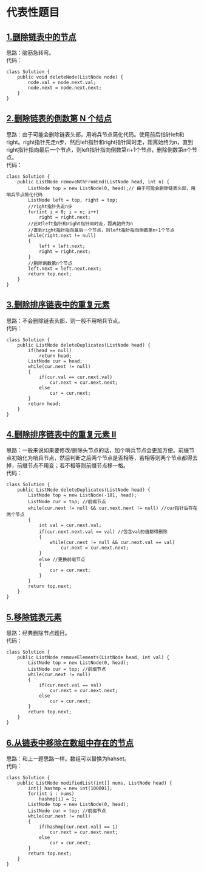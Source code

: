 # 代表性题目

## [1.删除链表中的节点](https://leetcode.cn/problems/delete-node-in-a-linked-list/description/)
思路：脑筋急转弯。    
代码：
```
class Solution {
    public void deleteNode(ListNode node) {
        node.val = node.next.val;
        node.next = node.next.next;
    }
}
```

## [2.删除链表的倒数第 N 个结点](https://leetcode.cn/problems/remove-nth-node-from-end-of-list/description/)
思路：由于可能会删除链表头部，用哨兵节点简化代码。使用前后指针left和right。right指针先走n步，然后left指针和right指针同时走，距离始终为n，直到right指针指向最后一个节点，则left指针指向倒数第n+1个节点，删除倒数第n个节点。      
代码：
```
class Solution {
    public ListNode removeNthFromEnd(ListNode head, int n) {
        ListNode top = new ListNode(0, head);// 由于可能会删除链表头部，用哨兵节点简化代码
        ListNode left = top, right = top;
        //right指针先走n步
        for(int i = 0; i < n; i++)
            right = right.next;
        //此时left指针和right指针同时走，距离始终为n
        //直到right指针指向最后一个节点，则left指针指向倒数第n+1个节点
        while(right.next != null)
        {
            left = left.next;
            right = right.next;
        }
        //删除倒数第n个节点
        left.next = left.next.next;
        return top.next;
    }
}
```

## [3.删除排序链表中的重复元素](https://leetcode.cn/problems/remove-duplicates-from-sorted-list/description/)
思路：不会删除链表头部，则一般不用哨兵节点。    
代码：
```
class Solution {
    public ListNode deleteDuplicates(ListNode head) {
        if(head == null)
            return head;
        ListNode cur = head;
        while(cur.next != null)
        {
            if(cur.val == cur.next.val)
                cur.next = cur.next.next;
            else
                cur = cur.next;
        }
        return head;
    }
}
```

## [4.删除排序链表中的重复元素 II](https://leetcode.cn/problems/remove-duplicates-from-sorted-list-ii/description/)
思路：一般来说如果要修改/删除头节点的话，加个哨兵节点会更加方便。前缀节点初始化为哨兵节点，然后判断之后两个节点是否相等，若相等则两个节点都得去掉，前缀节点不用变；若不相等则前缀节点移一格。    
代码：
```
class Solution {
    public ListNode deleteDuplicates(ListNode head) {
        ListNode top = new ListNode(-101, head);
        ListNode cur = top; //前缀节点
        while(cur.next != null && cur.next.next != null) //cur指针后存在两个节点
        {
            int val = cur.next.val;
            if(cur.next.next.val == val) //包含val的值都得删除
            {
                while(cur.next != null && cur.next.val == val)
                    cur.next = cur.next.next;
            }
            else //更换前缀节点
            {
                cur = cur.next;
            }
        }
        return top.next;
    }
}
```

## [5.移除链表元素](https://leetcode.cn/problems/remove-linked-list-elements/)
思路：经典删除节点题目。     
代码：
```
class Solution {
    public ListNode removeElements(ListNode head, int val) {
        ListNode top = new ListNode(0, head);
        ListNode cur = top; //前缀节点
        while(cur.next != null)
        {
            if(cur.next.val == val)
                cur.next = cur.next.next;
            else
                cur = cur.next;
        }
        return top.next;
    }
}
```

## [6.从链表中移除在数组中存在的节点](https://leetcode.cn/problems/delete-nodes-from-linked-list-present-in-array/)
思路：和上一题思路一样。数组可以替换为hahset。       
代码：
```
class Solution {
    public ListNode modifiedList(int[] nums, ListNode head) {
        int[] hashmp = new int[100001];
        for(int i : nums)
            hashmp[i] = 1;
        ListNode top = new ListNode(0, head);
        ListNode cur = top; //前缀节点
        while(cur.next != null)
        {
            if(hashmp[cur.next.val] == 1)
                cur.next = cur.next.next;
            else
                cur = cur.next;
        }
        return top.next;
    }
}
```
